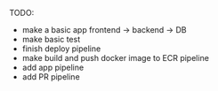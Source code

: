 TODO:
- make a basic app frontend -> backend -> DB
- make basic test
- finish deploy pipeline
- make build and push docker image to ECR pipeline
- add app pipeline
- add PR pipeline
